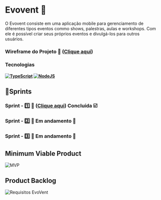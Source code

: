 # Evovent 📆
O Evovent consiste em uma aplicação mobile para gerenciamento de diferentes tipos eventos commo shows, palestras, aulas e workshops. Com ele é possível criar seus próprios eventos e divulgá-los para outros usuários. 

### Wireframe do Projeto 📱 ([Clique aqui](https://www.figma.com/design/w7HXs4N5lFd7TtLKK5ejEB/Evovent?node-id=0-1&t=CrytJP0FyBsmqIO1-1)) 

### Tecnologias

<h4 align="left">
 <a href="https://www.typescriptlang.org/" target="_blank"><img src="https://img.shields.io/badge/TypeScript-2f74c0?style=for-the-badge&logo=TypeScript&logoColor=white" alt ='TypeScript'target="_blank"></a>
 <a href="https://nodejs.org/pt-br" target="_blank"><img src="https://img.shields.io/badge/-Node-57a746?style=for-the-badge&logo=nodedotjs&logoColor=white" alt='NodeJS' target="_blank"></a>
</h4>

## 📅Sprints 

### Sprint - 1️⃣ 🎯 ([Clique aqui](https://github.com/JaovitoP/programacao-para-dispositivos-moveis-I/tree/sprint-1)) Concluída ☑️
### Sprint - 2️⃣ 🎯  Em andamento 🚧
### Sprint - 3️⃣ 🎯  Em andamento 🚧

## Minimum Viable Product

![MVP](https://github.com/user-attachments/assets/baeeded6-fb4d-453e-9b7a-f0893ed43d3a)


## Product Backlog

![Requisitos EvoVent](https://github.com/user-attachments/assets/94adafc7-a0e9-4c19-a371-db6720bea898)

